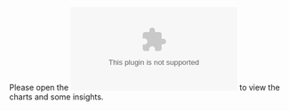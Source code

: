 Please open the ![Business_Intelligence_Project](Business_Intelligence_Project.docx) to view the charts and some insights.
